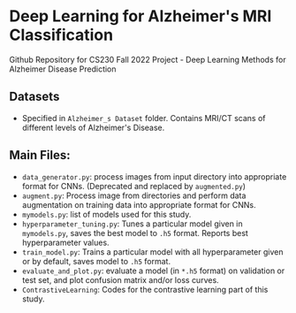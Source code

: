 # Deep Learning for Alzheimer's MRI Classification

Github Repository for CS230 Fall 2022 Project - Deep Learning Methods for Alzheimer Disease Prediction

## Datasets
- Specified in `Alzheimer_s Dataset` folder. Contains MRI/CT scans of different levels of Alzheimer's Disease.

## Main Files:
- `data_generator.py`: process images from input directory into appropriate format for CNNs. (Deprecated and replaced by `augmented.py`)
- `augment.py`: Process image from directories and perform data augmentation on training data into appropriate format for CNNs. 
- `mymodels.py`: list of models used for this study.
- `hyperparameter_tuning.py`: Tunes a particular model given in `mymodels.py`, saves the best model to `.h5` format. Reports best hyperparameter values.
- `train_model.py`: Trains a particular model with all hyperparameter given or by default, saves model to `.h5` format.
- `evaluate_and_plot.py`: evaluate a model (in `*.h5` format) on validation or test set, and plot confusion matrix and/or loss curves.
- `ContrastiveLearning`: Codes for the contrastive learning part of this study.
